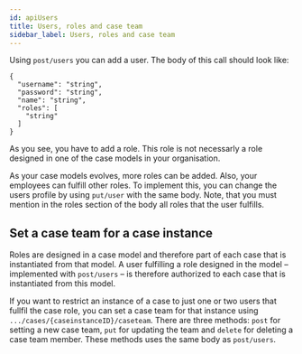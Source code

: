```yaml
---
id: apiUsers
title: Users, roles and case team
sidebar_label: Users, roles and case team
---
```


Using `post/users` you can add a user. The body of this call should look like:

```ssh
{ 
  "username": "string",
  "password": "string",
  "name": "string",
  "roles": [
    "string"
  ] 
}
```

As you see, you have to add a role. This role is not necessarly a role designed in one of the case models in your organisation. 

As your case models evolves, more roles can be added. Also, your employees can fulfill other roles. To implement this, you can change the users profile by using `put/user` with the same body. Note, that you must mention in the roles section of the body all roles that the user fulfills.

## Set a case team for a case instance

Roles are designed in a case model and therefore part of each case that is instantiated from that model. A user fulfilling a role designed in the model –implemented with `post/users` – is therefore authorized to each case that is instantiated from this model.

If you want to restrict an instance of a case to just one or two users that fullfil the case role, you can set a case team for that instance using `.../cases/{caseinstanceID}/caseteam`. There are three methods: `post` for setting  a new case team, `put` for updating the team and `delete` for deleting a case team member. These methods uses the same body as `post/users`.